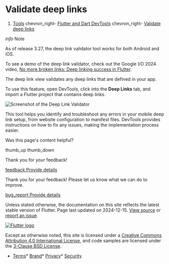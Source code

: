 Validate deep links
===================

1. [Tools](/tools) chevron\_right- [Flutter and Dart DevTools](/tools/devtools) chevron\_right- [Validate deep links](/tools/devtools/deep-links)

*info* Note

As of release 3.27, the deep link validator tool works for *both* Android and iOS.

To see a demo of the deep link validator, check out the Google I/O 2024 video, [No more broken links: Deep linking success in Flutter](https://youtube.com/watch?v=d7sZL6h1Elw).

The deep link view validates any deep links that are defined in your app.

To use this feature, open DevTools, click into the **Deep Links** tab, and import a Flutter project that contains deep links.

![Screenshot of the Deep Link Validator](/assets/images/docs/tools/devtools/deep-link-validator.png)

This tool helps you identify and troubleshoot any errors in your mobile deep link setup, from website configuration to manifest files. DevTools provides instructions on how to fix any issues, making the implementation process easier.

Was this page's content helpful?

thumb\_up thumb\_down

Thank you for your feedback!

 [feedback Provide details](https://github.com/flutter/website/issues/new?template=1_page_issue.yml&&page-url=https://docs.flutter.dev/tools/devtools/deep-links/&page-source=https://github.com/flutter/website/tree/main/src/content/tools/devtools/deep-links.md)

Thank you for your feedback! Please let us know what we can do to improve.

 [bug\_report Provide details](https://github.com/flutter/website/issues/new?template=1_page_issue.yml&&page-url=https://docs.flutter.dev/tools/devtools/deep-links/&page-source=https://github.com/flutter/website/tree/main/src/content/tools/devtools/deep-links.md)

Unless stated otherwise, the documentation on this site reflects the latest stable version of Flutter. Page last updated on 2024-12-15. [View source](https://github.com/flutter/website/tree/main/src/content/tools/devtools/deep-links.md) or [report an issue](https://github.com/flutter/website/issues/new?template=1_page_issue.yml&&page-url=https://docs.flutter.dev/tools/devtools/deep-links/&page-source=https://github.com/flutter/website/tree/main/src/content/tools/devtools/deep-links.md "Report an issue with this page").

[![Flutter logo](/assets/images/branding/flutter/logo+text/horizontal/white.svg)](https://flutter.dev)

Except as otherwise noted, this site is licensed under a [Creative Commons Attribution 4.0 International License](https://creativecommons.org/licenses/by/4.0/), and code samples are licensed under the [3-Clause BSD License](https://opensource.org/licenses/BSD-3-Clause).

* [Terms](/tos "Terms of use")* [Brand](/brand "Brand usage guidelines")* [Privacy](https://policies.google.com/privacy "Privacy policy")* [Security](/security "Security philosophy and practices")

   